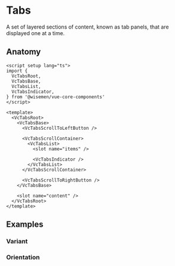 # Tabs

A set of layered sections of content, known as tab panels, that are displayed one at a time.

<ComponentPreview name="tabs/examples/main" />

## Anatomy

```vue
<script setup lang="ts">
import {
  VcTabsRoot,
  VcTabsBase,
  VcTabsList,
  VcTabsIndicator,
} from '@wisemen/vue-core-components'
</script>

<template>
  <VcTabsRoot>
    <VcTabsBase>
      <VcTabsScrollToLeftButton />

      <VcTabsScrollContainer>
        <VcTabsList>
          <slot name="items" />

          <VcTabsIndicator />
        </VcTabsList>
      </VcTabsScrollContainer>

      <VcTabsScrollToRightButton />
    </VcTabsBase>

    <slot name="content" />
  </VcTabsRoot>
</template>
```

## Examples

### Variant

<ComponentPreview name="tabs/examples/variant" />

### Orientation

<ComponentPreview name="tabs/examples/orientation" />

<!-- @include: ./tabs-meta.md -->

<ClassConfig />